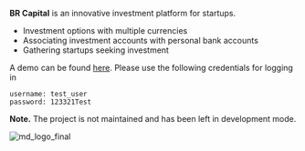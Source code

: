 **BR Capital** is an innovative investment platform for startups.
* Investment options with multiple currencies
* Associating investment accounts with personal bank accounts
* Gathering startups seeking investment

A demo can be found [here](https://web-production-3277.up.railway.app/). Please use the following credentials for logging in

`username: test_user`  
`password: 123321Test`


**Note.** The project is not maintained and has been left in development mode.

![md_logo_final](https://user-images.githubusercontent.com/109274714/183361318-7a85052d-fad2-4ebc-ba88-3834e3cda26b.svg)

